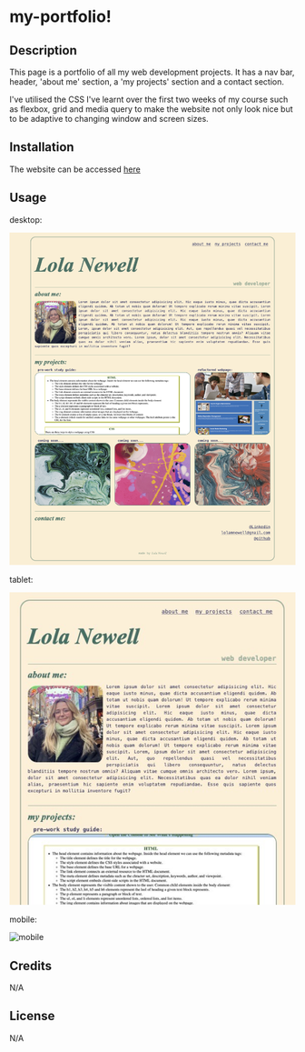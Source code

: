 # my-portfolio!

## Description

This page is a portfolio of all my web development projects. It has a nav bar, header, 'about me' section, a 'my projects' section and a contact section.

I've utilised the CSS I've learnt over the first two weeks of my course such as flexbox, grid and media query to make the website not only look nice but to be adaptive to changing window and screen sizes.

## Installation
The website can be accessed [here](https://lolanewell.github.io/my-portfolio/#my-projects)

## Usage
desktop: 

![desktop](assets/images/my_portfolio_desktop.png)

tablet: 

![tablet](assets/images/my_portfolio_tablet.png)

mobile: 

![mobile](assets/images/my_portfolio_mobile.png)

## Credits

N/A

## License

N/A

